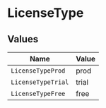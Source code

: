 # LicenseType


## Values

| Name               | Value              |
| ------------------ | ------------------ |
| `LicenseTypeProd`  | prod               |
| `LicenseTypeTrial` | trial              |
| `LicenseTypeFree`  | free               |